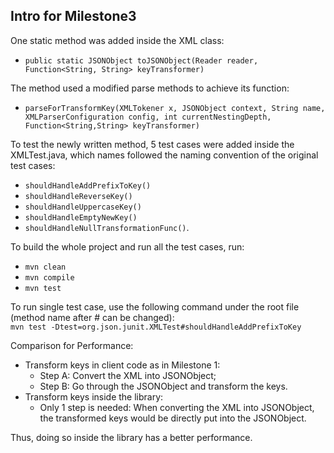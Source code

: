 ## Intro for Milestone3

One static method was added inside the XML class:

- `public static JSONObject toJSONObject(Reader reader, Function<String, String> keyTransformer) `

The method used a modified parse methods to achieve its function:

- `parseForTransformKey(XMLTokener x, JSONObject context, String name, XMLParserConfiguration config, int currentNestingDepth, Function<String,String> keyTransformer)`

To test the newly written method, 5 test cases were added inside the XMLTest.java, which names followed the naming convention of the original test cases:

- `shouldHandleAddPrefixToKey()`
- `shouldHandleReverseKey()`
- `shouldHandleUppercaseKey()`
- `shouldHandleEmptyNewKey()`
- `shouldHandleNullTransformationFunc()`.

To build the whole project and run all the test cases, run:

- `mvn clean`
- `mvn compile`
- `mvn test`

To run single test case, use the following command under the root file (method name after # can be changed):  
`mvn test -Dtest=org.json.junit.XMLTest#shouldHandleAddPrefixToKey`

Comparison for Performance:

- Transform keys in client code as in Milestone 1:
  - Step A: Convert the XML into JSONObject;
  - Step B: Go through the JSONObject and transform the keys.
- Transform keys inside the library:
  - Only 1 step is needed: When converting the XML into JSONObject, the transformed keys would be directly put into the JSONObject.

Thus, doing so inside the library has a better performance.
